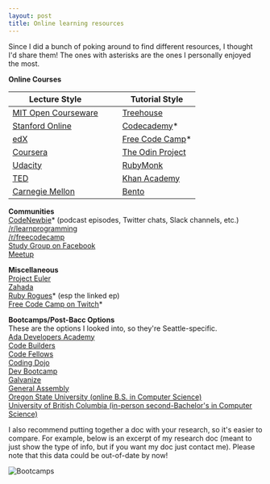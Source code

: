 ```yaml
---
layout: post
title: Online learning resources
---
```


Since I did a bunch of poking around to find different resources, I thought I'd share them! The ones with asterisks are the ones
I personally enjoyed the most.

**Online Courses**  

| Lecture Style                                           |    |    | Tutorial Style                                    |
| --------------------------------------------------------|----|----| -------------------                               |
| [MIT Open Courseware](http://ocw.mit.edu/index.htm)     |    |    | [Treehouse](https://teamtreehouse.com/)           |
| [Stanford Online](http://online.stanford.edu/courses)   |    |    | [Codecademy](https://www.codecademy.com/)*        |
| [edX](https://www.edx.org/)                             |    |    | [Free Code Camp](http://www.freecodecamp.com/)*   |
| [Coursera](https://www.coursera.org/)                   |    |    | [The Odin Project](http://www.theodinproject.com/)|
| [Udacity](https://www.udacity.com/)                     |    |    | [RubyMonk](https://rubymonk.com/)                 |
| [TED](http://ed.ted.com/)                               |    |    | [Khan Academy](https://www.khanacademy.org/)      |
| [Carnegie Mellon](http://oli.cmu.edu/)                  |    |    | [Bento](https://www.bento.io/)                    |

**Communities**  
[CodeNewbie](http://www.codenewbie.org/)* (podcast episodes, Twitter chats, Slack channels, etc.)  
[/r/learnprogramming](https://www.reddit.com/r/learnprogramming)  
[/r/freecodecamp](https://www.reddit.com/r/freecodecamp)  
[Study Group on Facebook](https://www.facebook.com/groups/TOPSTUDYGROUP/)  
[Meetup](http://www.meetup.com/)  

**Miscellaneous**  
[Project Euler](https://projecteuler.net/)  
[Zahada](http://www.mcgov.co.uk/zahada.html)  
[Ruby Rogues](https://devchat.tv/ruby-rogues/131-rr-how-to-learn)* (esp the linked ep)  
[Free Code Camp on Twitch](https://www.twitch.tv/freecodecamp)*  

**Bootcamps/Post-Bacc Options**  
These are the options I looked into, so they're Seattle-specific.  
[Ada Developers Academy](http://adadevelopersacademy.org/)  
[Code Builders](http://code.builders/)  
[Code Fellows](https://www.codefellows.org/)  
[Coding Dojo](http://www.codingdojo.com/)  
[Dev Bootcamp](http://devbootcamp.com/)  
[Galvanize](http://www.galvanize.com/)  
[General Assembly](https://generalassemb.ly/)  
[Oregon State University (online B.S. in Computer Science)](http://eecs.oregonstate.edu/online-cs-students)  
[University of British Columbia (in-person second-Bachelor's in Computer Science)](https://www.cs.ubc.ca/students/undergrad/programs/second-degree)  

I also recommend putting together a doc with your research, so it's easier to compare. For example, below is an excerpt of my research doc (meant to just show the type of info, but if you want my doc just contact me). Please note that this data could be out-of-date by now!  

![Bootcamps](http://i.imgur.com/rVlHF3h.png)
